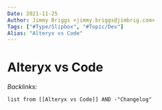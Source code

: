```yaml
---
Date: 2021-11-25
Author: Jimmy Briggs <jimmy.briggs@jimbrig.com>
Tags: ["#Type/Slipbox", "#Topic/Dev"]
Alias: "Alteryx vs Code"
---
```


# Alteryx vs Code

*Backlinks:*

```dataview
list from [[Alteryx vs Code]] AND -"Changelog"
```